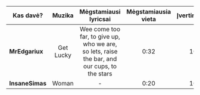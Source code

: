 
| Kas davė?       |   Muzika   | Mėgstamiausi lyricsai | Mėgstamiausia vieta | Įvertinimas |
| --------------- |:----------:|:---------------------:|:-------------------:|:-----------:|
| **MrEdgariux**  | Get Lucky | Wee come too far, to give up, who we are, so lets, raise the bar, and our cups, to the stars                     | 0:32                | 10            |
| **InsaneSimas** | Woman   | -                      | 0:20                    | 10            |

